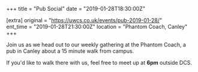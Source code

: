 +++
title = "Pub Social"
date = "2019-01-28T18:30:00Z"

[extra]
original = "https://uwcs.co.uk/events/pub-2019-01-28/"    
ent_time = "2019-01-28T21:30:00Z"
location = "Phantom Coach, Canley"
+++

Join us as we head out to our weekly gathering at the Phantom Coach, a pub in Canley about a 15 minute walk from campus.

If you'd like to walk there with us, feel free to meet up at **6pm** outside DCS.

